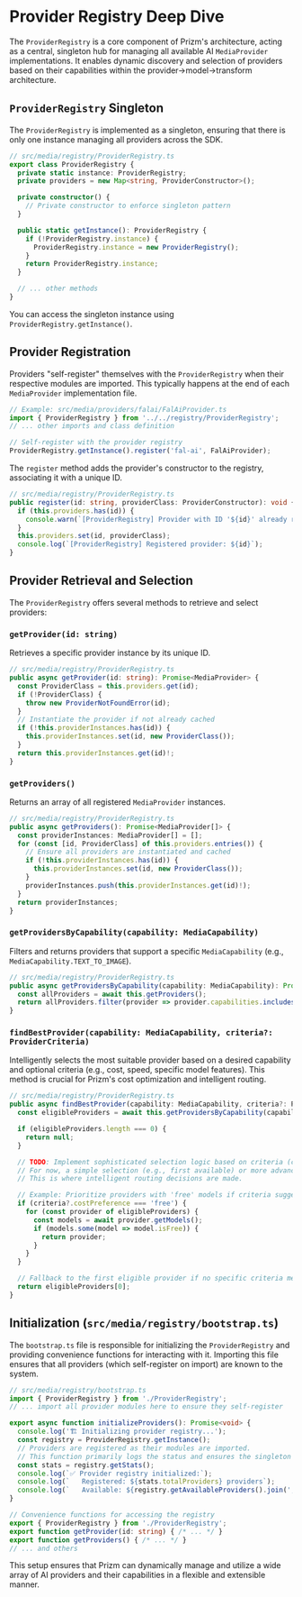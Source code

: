 # Provider Registry Deep Dive

The `ProviderRegistry` is a core component of Prizm's architecture, acting as a central, singleton hub for managing all available AI `MediaProvider` implementations. It enables dynamic discovery and selection of providers based on their capabilities within the provider→model→transform architecture.

## `ProviderRegistry` Singleton

The `ProviderRegistry` is implemented as a singleton, ensuring that there is only one instance managing all providers across the SDK.

```typescript
// src/media/registry/ProviderRegistry.ts
export class ProviderRegistry {
  private static instance: ProviderRegistry;
  private providers = new Map<string, ProviderConstructor>();

  private constructor() {
    // Private constructor to enforce singleton pattern
  }

  public static getInstance(): ProviderRegistry {
    if (!ProviderRegistry.instance) {
      ProviderRegistry.instance = new ProviderRegistry();
    }
    return ProviderRegistry.instance;
  }

  // ... other methods
}
```

You can access the singleton instance using `ProviderRegistry.getInstance()`.

## Provider Registration

Providers "self-register" themselves with the `ProviderRegistry` when their respective modules are imported. This typically happens at the end of each `MediaProvider` implementation file.

```typescript
// Example: src/media/providers/falai/FalAiProvider.ts
import { ProviderRegistry } from '../../registry/ProviderRegistry';
// ... other imports and class definition

// Self-register with the provider registry
ProviderRegistry.getInstance().register('fal-ai', FalAiProvider);
```

The `register` method adds the provider's constructor to the registry, associating it with a unique ID.

```typescript
// src/media/registry/ProviderRegistry.ts
public register(id: string, providerClass: ProviderConstructor): void {
  if (this.providers.has(id)) {
    console.warn(`[ProviderRegistry] Provider with ID '${id}' already registered. Overwriting.`);
  }
  this.providers.set(id, providerClass);
  console.log(`[ProviderRegistry] Registered provider: ${id}`);
}
```

## Provider Retrieval and Selection

The `ProviderRegistry` offers several methods to retrieve and select providers:

### `getProvider(id: string)`

Retrieves a specific provider instance by its unique ID.

```typescript
// src/media/registry/ProviderRegistry.ts
public async getProvider(id: string): Promise<MediaProvider> {
  const ProviderClass = this.providers.get(id);
  if (!ProviderClass) {
    throw new ProviderNotFoundError(id);
  }
  // Instantiate the provider if not already cached
  if (!this.providerInstances.has(id)) {
    this.providerInstances.set(id, new ProviderClass());
  }
  return this.providerInstances.get(id)!;
}
```

### `getProviders()`

Returns an array of all registered `MediaProvider` instances.

```typescript
// src/media/registry/ProviderRegistry.ts
public async getProviders(): Promise<MediaProvider[]> {
  const providerInstances: MediaProvider[] = [];
  for (const [id, ProviderClass] of this.providers.entries()) {
    // Ensure all providers are instantiated and cached
    if (!this.providerInstances.has(id)) {
      this.providerInstances.set(id, new ProviderClass());
    }
    providerInstances.push(this.providerInstances.get(id)!);
  }
  return providerInstances;
}
```

### `getProvidersByCapability(capability: MediaCapability)`

Filters and returns providers that support a specific `MediaCapability` (e.g., `MediaCapability.TEXT_TO_IMAGE`).

```typescript
// src/media/registry/ProviderRegistry.ts
public async getProvidersByCapability(capability: MediaCapability): Promise<MediaProvider[]> {
  const allProviders = await this.getProviders();
  return allProviders.filter(provider => provider.capabilities.includes(capability));
}
```

### `findBestProvider(capability: MediaCapability, criteria?: ProviderCriteria)`

Intelligently selects the most suitable provider based on a desired capability and optional criteria (e.g., cost, speed, specific model features). This method is crucial for Prizm's cost optimization and intelligent routing.

```typescript
// src/media/registry/ProviderRegistry.ts
public async findBestProvider(capability: MediaCapability, criteria?: ProviderCriteria): Promise<MediaProvider | null> {
  const eligibleProviders = await this.getProvidersByCapability(capability);

  if (eligibleProviders.length === 0) {
    return null;
  }

  // TODO: Implement sophisticated selection logic based on criteria (cost, speed, features, etc.)
  // For now, a simple selection (e.g., first available) or more advanced logic can be applied here.
  // This is where intelligent routing decisions are made.

  // Example: Prioritize providers with 'free' models if criteria suggests cost-effectiveness
  if (criteria?.costPreference === 'free') {
    for (const provider of eligibleProviders) {
      const models = await provider.getModels();
      if (models.some(model => model.isFree)) {
        return provider;
      }
    }
  }

  // Fallback to the first eligible provider if no specific criteria met
  return eligibleProviders[0];
}
```

## Initialization (`src/media/registry/bootstrap.ts`)

The `bootstrap.ts` file is responsible for initializing the `ProviderRegistry` and providing convenience functions for interacting with it. Importing this file ensures that all providers (which self-register on import) are known to the system.

```typescript
// src/media/registry/bootstrap.ts
import { ProviderRegistry } from './ProviderRegistry';
// ... import all provider modules here to ensure they self-register

export async function initializeProviders(): Promise<void> {
  console.log('🏗️ Initializing provider registry...');
  const registry = ProviderRegistry.getInstance();
  // Providers are registered as their modules are imported.
  // This function primarily logs the status and ensures the singleton is accessed.
  const stats = registry.getStats();
  console.log(`✅ Provider registry initialized:`);
  console.log(`   Registered: ${stats.totalProviders} providers`);
  console.log(`   Available: ${registry.getAvailableProviders().join(', ')}`);
}

// Convenience functions for accessing the registry
export { ProviderRegistry } from './ProviderRegistry';
export function getProvider(id: string) { /* ... */ }
export function getProviders() { /* ... */ }
// ... and others
```

This setup ensures that Prizm can dynamically manage and utilize a wide array of AI providers and their capabilities in a flexible and extensible manner.
